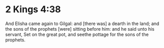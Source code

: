 # 2 Kings 4:38

And Elisha came again to Gilgal: and [there was] a dearth in the land; and the sons of the prophets [were] sitting before him: and he said unto his servant, Set on the great pot, and seethe pottage for the sons of the prophets.